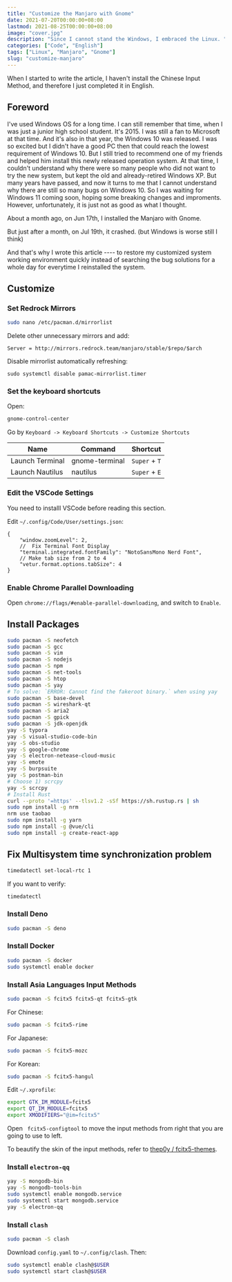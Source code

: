 ```yaml
---
title: "Customize the Manjaro with Gnome"
date: 2021-07-20T00:00:00+08:00
lastmod: 2021-08-25T00:00:00+08:00
image: "cover.jpg"
description: "Since I cannot stand the Windows, I embraced the Linux. "
categories: ["Code", "English"]
tags: ["Linux", "Manjaro", "Gnome"]
slug: "customize-manjaro"
---
```


When I started to write the article, I haven't install the Chinese Input Method, and therefore I just completed it in English.

## Foreword

I've used Windows OS for a long time. I can still remember that time, when I was just a junior high school student. It's 2015. I was still a fan to Microsoft at that time. And it's also in that year, the Windows 10 was released. I was so excited but I didn't have a good PC then that could reach the lowest requirement of Windows 10. But I still tried to recommend one of my friends and helped him install this newly released operation system. At that time, I couldn't understand why there were so many people who did not want to try the new system, but kept the old and already-retired Windows XP. But many years have passed, and now it turns to me that I cannot understand why there are still so many bugs on Windows 10. So I was waiting for Windows 11 coming soon, hoping some breaking changes and improments. However, unfortunately, it is just not as good as what I thought.

About a month ago, on Jun 17th, I installed the Manjaro with Gnome.

But just after a month, on Jul 19th, it crashed. (but Windows is worse still I think)

And that's why I wrote this article ---- to restore my customized system working environment quickly instead of searching the bug solutions for a whole day for everytime I reinstalled the system.

## Customize

### Set Redrock Mirrors

```bash
sudo nano /etc/pacman.d/mirrorlist
```
Delete other unnecessary mirrors and add:
```
Server = http://mirrors.redrock.team/manjaro/stable/$repo/$arch
```
Disable mirrorlist automatically refreshing:
```
sudo systemctl disable pamac-mirrorlist.timer
```

### Set the keyboard shortcuts

Open:

```bash
gnome-control-center
```

Go by `Keyboard -> Keyboard Shortcuts -> Customize Shortcuts`

|Name|Command|Shortcut|
|---|---|---|
|Launch Terminal|gnome-terminal|`Super` + `T`|
|Launch Nautilus|nautilus|`Super` + `E`|

### Edit the VSCode Settings

You need to installl VSCode before reading this section.

Edit `~/.config/Code/User/settings.json`:

```json5
{
    "window.zoomLevel": 2,
    //  Fix Terminal Font Display
    "terminal.integrated.fontFamily": "NotoSansMono Nerd Font",
    // Make tab size from 2 to 4
    "vetur.format.options.tabSize": 4
}
```

### Enable Chrome Parallel Downloading

Open `chrome://flags/#enable-parallel-downloading`, and switch to `Enable`.

## Install Packages

```bash
sudo pacman -S neofetch
sudo pacman -S gcc
sudo pacman -S vim
sudo pacman -S nodejs
sudo pacman -S npm
sudo pacman -S net-tools
sudo pacman -S htop
sudo pacman -S yay
# To solve: `ERROR: Cannot find the fakeroot binary.` when using yay
sudo pacman -S base-devel
sudo pacman -S wireshark-qt
sudo pacman -S aria2
sudo pacman -S gpick
sudo pacman -S jdk-openjdk
yay -S typora
yay -S visual-studio-code-bin
yay -S obs-studio
yay -S google-chrome
yay -S electron-netease-cloud-music
yay -S emote
yay -S burpsuite
yay -S postman-bin
# Choose 1) scrcpy
yay -S scrcpy
# Install Rust
curl --proto '=https' --tlsv1.2 -sSf https://sh.rustup.rs | sh
sudo npm install -g nrm
nrm use taobao
sudo npm install -g yarn
sudo npm install -g @vue/cli
sudo npm install -g create-react-app
```

## Fix Multisystem time synchronization problem

```bash
timedatectl set-local-rtc 1
```

If you want to verify:

```bash
timedatectl
```

### Install Deno

```bash
sudo pacman -S deno
```

### Install Docker

```bash
sudo pacman -S docker
sudo systemctl enable docker
```

### Install Asia Languages Input Methods

```bash
sudo pacman -S fcitx5 fcitx5-qt fcitx5-gtk
```
For Chinese:

```bash
sudo pacman -S fcitx5-rime
```

For Japanese:

```bash
sudo pacman -S fcitx5-mozc
```

For Korean:

```bash
sudo pacman -S fcitx5-hangul
```

Edit `~/.xprofile`:

```bash
export GTK_IM_MODULE=fcitx5
export QT_IM_MODULE=fcitx5
export XMODIFIERS="@im=fcitx5"
```
Open ` fcitx5-configtool` to move the input methods from right that you are going to use to left.

To beautify the skin of the input methods, refer to [thep0y / fcitx5-themes](https://github.com/thep0y/fcitx5-themes).

### Install `electron-qq`

```bash
yay -S mongodb-bin
yay -S mongodb-tools-bin
sudo systemctl enable mongodb.service
sudo systemctl start mongodb.service
yay -S electron-qq
```

### Install `clash`

```bash
sudo pacman -S clash
```

Download `config.yaml` to `~/.config/clash`. Then:

```bash
sudo systemctl enable clash@$USER
sudo systemctl start clash@$USER
```

